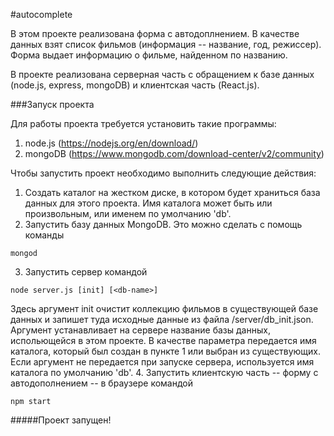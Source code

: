 #autocomplete

В этом проекте реализована форма с автодоплнением. В качестве данных взят список фильмов (информация -- название, год, режиссер). Форма выдает информацию о фильме, найденном по названию.

В проекте реализована серверная часть с обращением к базе данных (node.js, express, mongoDB) и клиентская часть (React.js).

###Запуск проекта

Для работы проекта требуется установить такие программы:
1. node.js (https://nodejs.org/en/download/)
2. mongoDB (https://www.mongodb.com/download-center/v2/community)

Чтобы запустить проект необходимо выполнить следующие действия:
1. Создать каталог на жестком диске, в котором будет храниться база данных для этого проекта. Имя каталога может быть или произвольным, или именем по умолчанию 'db'.
2. Запустить базу данных MongoDB. Это можно сделать с помощь команды
```
mongod
```
3. Запустить сервер командой
```
node server.js [init] [<db-name>]
```
Здесь аргумент init очистит коллекцию фильмов в существующей базе данных и запишет туда исходные данные из файла /server/db_init.json.
Аргумент <db-name> устанавливает на сервере название базы данных, испольющейся в этом проекте. В качестве параметра <db-name> передается имя каталога, который был создан в пункте 1 или выбран из существующих. Если аргумент не передается при запуске сервера, используется имя каталога по умолчанию 'db'.
4. Запустить клиентскую часть -- форму с автодополнением -- в браузере командой
```
npm start
```

#####Проект запущен!